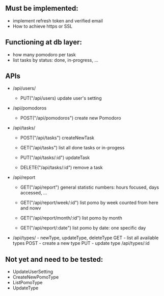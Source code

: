 ## Must be implemented:
- implement refresh token and verified email
- How to achieve https or SSL 

## Functioning at db layer:
- how many pomodoro per task
- list tasks by status: done, in-progress, ...


## APIs

- /api/users/
    - PUT("/api/users)
        update user's setting

- /api/pomodoros
    - POST("/api/pomodoros")
        create new Pomodoro
            
-  /api/tasks/
    - POST("/api/tasks")
        createNewTask

    - GET("/api/tasks")
        list all done tasks or in-progess
        
    - PUT("/api/tasks/:id")
        updateTask
        
    - DELETE("/api/tasks/:id")
        remove a task
            
-  /api/report
    - GET("/api/report")
        general statistic numbers: hours focused, days accessed, ...

    - GET("/api/report/week/:id")
            list pomo by week counted from here and nowv
        
    - GET("/api/report/month/:id")
        list pomo by month

    - GET("/api/report/:date")
        list pomo by date: one specific day
       
- /api/types/   - newType, updateType, deleteType
        GET  - list all available types
        POST - create a new type
        PUT  - update type
            /api/types/:id
        


## Not yet and need to be tested:
- UpdateUserSetting
- CreateNewPomoType
- ListPomoType
- UpdateType
